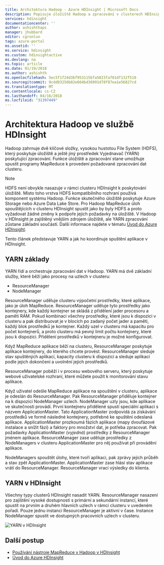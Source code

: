 ```yaml
---
title: Architektura Hadoop - Azure HDInsight | Microsoft Docs
description: Popisuje úložiště Hadoop a zpracování v clusterech HDInsight.
services: hdinsight
documentationcenter: ''
author: ashishthaps
manager: jhubbard
editor: cgronlun
tags: azure-portal
ms.assetid: ''
ms.service: hdinsight
ms.custom: hdinsightactive
ms.devlang: na
ms.topic: article
ms.date: 01/19/2018
ms.author: ashishth
ms.openlocfilehash: 5ec5f1f24d3bf953115bfa5023faf81df132f510
ms.sourcegitcommit: 9cdd83256b82e664bd36991d78f87ea1e56827cd
ms.translationtype: MT
ms.contentlocale: cs-CZ
ms.lasthandoff: 04/16/2018
ms.locfileid: "31397449"
---
```

# <a name="hadoop-architecture-in-hdinsight"></a>Architektura Hadoop ve službě HDInsight

Hadoop zahrnuje dvě klíčové složky, vysokou hustotou File System (HDFS), který poskytuje úložiště a ještě jiný prostředek Vyjednavač (YARN) poskytující zpracování. Funkce úložiště a zpracování stane umožňuje spustit programy MapReduce k provedení požadované zpracování dat clusteru.

> [!NOTE]
> HDFS není obvykle nasazuje v rámci clusteru HDInsight k poskytování úložiště. Místo toho vrstva HDFS kompatibilního rozhraní používá komponent systému Hadoop. Funkce skutečného úložiště poskytuje Azure Storage nebo Azure Data Lake Store. Pro Hadoop MapReduce úloh spouštějících v clusteru HDInsight spustit jako by byly HDFS a proto vyžadovat žádné změny k podpoře jejich požadavky na úložiště. V Hadoop v HDInsight je zajištěný vnějším zdrojem úložiště, ale YARN zpracování zůstane základní součástí. Další informace najdete v tématu [Úvod do Azure HDInsight](hadoop/apache-hadoop-introduction.md).

Tento článek představuje YARN a jak ho koordinuje spuštění aplikace v HDInsight.

## <a name="yarn-basics"></a>YARN základy 

YARN řídí a orchestruje zpracování dat v Hadoop. YARN má dvě základní služby, které běží jako procesy na uzlech v clusteru: 

* ResourceManager 
* NodeManager

ResourceManager uděluje clusteru výpočetní prostředky, které aplikace, jako je úloh MapReduce. ResourceManager uděluje tyto prostředky jako kontejnery, kde každý kontejner se skládá z přidělení jader procesoru a paměti RAM. Pokud kombinaci všechny prostředky, které jsou k dispozici v clusteru a pak distribuovat je v blocích po zadaný počet jader a paměti, každý blok prostředků je kontejner. Každý uzel v clusteru má kapacitu pro počet kontejnerů, a proto clusteru má pevný limit počtu kontejnery, které jsou k dispozici. Přidělení prostředků v kontejneru je možné konfigurovat. 

Když MapReduce aplikace běží na clusteru, ResourceManager poskytuje aplikace kontejnery, do kterého chcete provést. ResourceManager sleduje stav spuštěných aplikací, kapacity clusteru k dispozici a sleduje aplikací podle jejich dokončení a uvolnění jejich prostředků. 

ResourceManager poběží i v procesu webového serveru, který poskytuje webové uživatelské rozhraní, které můžete použít k monitorování stavu aplikace. 

Když uživatel odešle MapReduce aplikace na spouštění v clusteru, aplikace je odeslán do ResourceManager. Pak ResourceManager přiděluje kontejner na k dispozici NodeManager uzlech. NodeManager uzly jsou, kde aplikace ve skutečnosti provádí. První kontejneru přidělené spustí speciální aplikaci s názvem ApplicationMaster. Tato ApplicationMaster zodpovídá za získávání prostředků ve formě následné kontejnery, potřebné ke spuštění odeslaná aplikace. ApplicationMaster prozkoumá fázích aplikace (mapy dvoufázové instalace a snížit fázi) a faktory pro množství dat, je potřeba zpracovat. Pak požadavky ApplicationMaster (*vyjedná*) prostředky z ResourceManager jménem aplikace. ResourceManager zase uděluje prostředky z NodeManagers v clusteru ApplicationMaster pro něj používat při provádění aplikace. 

NodeManagers spouštět úlohy, které tvoří aplikaci, pak zprávy jejich průběh a stav zpět ApplicationMaster. ApplicationMaster zase hlásí stav aplikace vrátí do ResourceManager. ResourceManager vrací výsledky do klienta.

## <a name="yarn-on-hdinsight"></a>YARN v HDInsight

Všechny typy clusterů HDInsight nasadit YARN. ResourceManager nasazení pro zajištění vysoké dostupnosti s primární a sekundární instancí, které spustit na prvním a druhém hlavních uzlech v rámci clusteru v uvedeném pořadí. Pouze jednu instanci ResourceManager je aktivní v čase. Instance NodeManager spustit ve dostupných pracovních uzlech v clusteru.

![YARN v HDInsight](./media/hdinsight-hadoop-architecture/yarn-on-hdinsight.png)

## <a name="next-steps"></a>Další postup

* [Používání nástroje MapReduce v Hadoop v HDInsight](hadoop/hdinsight-use-mapreduce.md)
* [Úvod do Azure HDInsight](hadoop/apache-hadoop-introduction.md)

